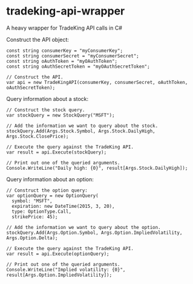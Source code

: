 # tradeking-api-wrapper
A heavy wrapper for TradeKing API calls in C#

Construct the API object:

    const string consumerKey = "myConsumerKey";
    const string consumerSecret = "myConsumerSecret";
    const string oAuthToken = "myOAuthToken";
    const string oAuthSecretToken = "myOAuthSecretToken";
    
    // Construct the API.
    var api = new TradeKingAPI(consumerKey, consumerSecret, oAuthToken, oAuthSecretToken);

Query information about a stock:

    // Construct the stock query.
    var stockQuery = new StockQuery("MSFT");
    
    // Add the information we want to query about the stock.
    stockQuery.Add(Args.Stock.Symbol, Args.Stock.DailyHigh, Args.Stock.ClosePrice);
    
    // Execute the query against the TradeKing API.
    var result = api.Execute(stockQuery);
    
    // Print out one of the queried arguments.
    Console.WriteLine("Daily high: {0}", result[Args.Stock.DailyHigh]);
    
Query information about an option:

    // Construct the option query:
    var optionQuery = new OptionQuery(
      symbol: "MSFT", 
      expiration: new DateTime(2015, 3, 20),
      type: OptionType.Call,
      strikePrice: 45);
    
    // Add the information we want to query about the option.
    stockQuery.Add(Args.Option.Symbol, Args.Option.ImpliedVolatility, Args.Option.Delta);
    
    // Execute the query against the TradeKing API.
    var result = api.Execute(optionQuery);
    
    // Print out one of the queried arguments.
    Console.WriteLine("Implied volatility: {0}", result[Args.Option.ImpliedVolatility]);
  
